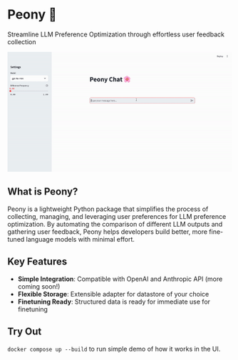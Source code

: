 # Peony 🌸
Streamline LLM Preference Optimization through effortless user feedback collection

![Demo](./demo/demo.gif)

## What is Peony?
Peony is a lightweight Python package that simplifies the process of collecting, managing, and leveraging user preferences for LLM preference optimization. By automating the comparison of different LLM outputs and gathering user feedback, Peony helps developers build better, more fine-tuned language models with minimal effort.

## Key Features
- **Simple Integration**: Compatible with OpenAI and Anthropic API (more coming soon!)
- **Flexible Storage**: Extensible adapter for datastore of your choice
- **Finetuning Ready**: Structured data is ready for immediate use for finetuning

## Try Out
`docker compose up --build` to run simple demo of how it works in the UI.